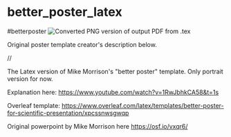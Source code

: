 # better_poster_latex
#betterposter
![Converted PNG version of output PDF from .tex](https://raw.githubusercontent.com/dronewa-rs/dronecon-poster/main/dronecon-poster-v2.png)

Original poster template creator's description below.

//

The Latex version of Mike Morrison's "better poster" template.
Only portrait version for now.

Explanation here: https://www.youtube.com/watch?v=1RwJbhkCA58&t=1s

Overleaf template: https://www.overleaf.com/latex/templates/better-poster-for-scientific-presentation/xpcssnwsgwqp

Original powerpoint by Mike Morrison here https://osf.io/vxqr6/

